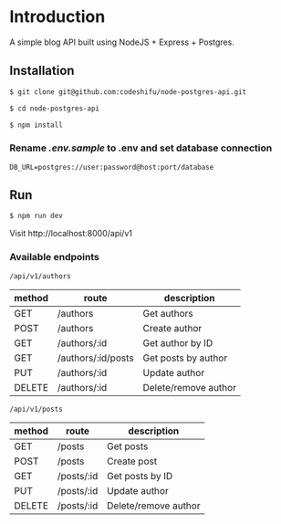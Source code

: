 # Introduction

A simple blog API built using NodeJS + Express + Postgres.

## Installation

```bash
$ git clone git@github.com:codeshifu/node-postgres-api.git

$ cd node-postgres-api

$ npm install
```

### Rename _.env.sample_ to .env and set database connection

```
DB_URL=postgres://user:password@host:port/database
```

## Run

```bash
$ npm run dev
```

Visit http://localhost:8000/api/v1

### Available endpoints

`/api/v1/authors`

| method | route              | description          |
| ------ | ------------------ | -------------------- |
| GET    | /authors           | Get authors          |
| POST   | /authors           | Create author        |
| GET    | /authors/:id       | Get author by ID     |
| GET    | /authors/:id/posts | Get posts by author  |
| PUT    | /authors/:id       | Update author        |
| DELETE | /authors/:id       | Delete/remove author |

`/api/v1/posts`

| method | route      | description          |
| ------ | ---------- | -------------------- |
| GET    | /posts     | Get posts            |
| POST   | /posts     | Create post          |
| GET    | /posts/:id | Get posts by ID      |
| PUT    | /posts/:id | Update author        |
| DELETE | /posts/:id | Delete/remove author |
